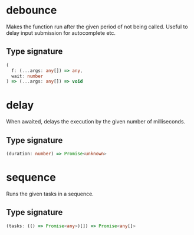 # debounce

Makes the function run after the given period of not being called. Useful to delay input submission for autocomplete etc.

## Type signature

<!-- prettier-ignore-start -->
```typescript
(
  f: (...args: any[]) => any,
  wait: number
) => (...args: any[]) => void
```
<!-- prettier-ignore-end -->

# delay

When awaited, delays the execution by the given number of milliseconds.

## Type signature

<!-- prettier-ignore-start -->
```typescript
(duration: number) => Promise<unknown>
```
<!-- prettier-ignore-end -->

# sequence

Runs the given tasks in a sequence.

## Type signature

<!-- prettier-ignore-start -->
```typescript
(tasks: (() => Promise<any>)[]) => Promise<any[]>
```
<!-- prettier-ignore-end -->
